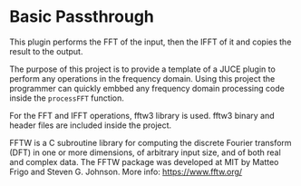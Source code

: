 # Basic Passthrough
 
 This plugin performs the FFT of the input, then the IFFT of it and copies the result to the output.
 
 The purpose of this project is to provide a template of a JUCE plugin to perform any operations in the frequency domain.
 Using this project the programmer can quickly embbed any frequency domain processing code inside the `processFFT` function.
 
 For the FFT and IFFT operations, fftw3 library is used. fftw3 binary and header files are included inside the project.
 
 FFTW is a C subroutine library for computing the discrete Fourier transform (DFT) in one or more dimensions, of arbitrary input size, and of both real and complex data. The FFTW package was developed at MIT by Matteo Frigo and Steven G. Johnson. More info: https://www.fftw.org/
